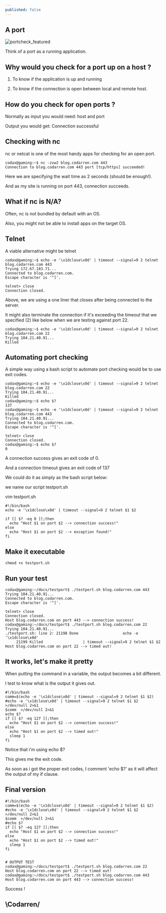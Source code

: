 ```yaml
---
published: false
---
```

## A port
![portcheck_featured](https://github.com/codarrenvelvindron/codarrenvelvindron.github.io/raw/master/images/port_check.png)

Think of a port as a running application.

## Why would you check for a port up on a host ?
1. To know if the application is up and running

2. To know if the connection is open between local and remote host.

## How do you check for open ports ?
Normally as input you would need:
host and port

Output you would get:
Connection successful

## Checking with nc
nc or netcat is one of the most handy apps for checking for an open port.

```
codax@gaming:~$ nc -zvw2 blog.codarren.com 443
Connection to blog.codarren.com 443 port [tcp/https] succeeded!
```
Here we are specifying the wait time as 2 seconds (should be enough!).

And as my site is running on port 443, connection succeeds.

## What if nc is N/A?
Often, nc is not bundled by default with an OS.

Also, you might not be able to install apps on the target OS.

## Telnet
A viable alternative might be telnet

```
codax@gaming:~$ echo -e '\x1dclose\x0d' | timeout --signal=9 2 telnet blog.codarren.com 443
Trying 172.67.183.71...
Connected to blog.codarren.com.
Escape character is '^]'.

telnet> close
Connection closed.
```
Above, we are using a one liner that closes after being connected to the server.

It might also terminate the connection if it's exceeding the timeout that we specified (2) like below when we are testing against port 22.

```
codax@gaming:~$ echo -e '\x1dclose\x0d' | timeout --signal=9 2 telnet blog.codarren.com 22
Trying 104.21.40.91...
Killed
```

## Automating port checking
A simple way using a bash script to automate port checking would be to use exit codes.

```
codax@gaming:~$ echo -e '\x1dclose\x0d' | timeout --signal=9 2 telnet blog.codarren.com 22
Trying 104.21.40.91...
Killed
codax@gaming:~$ echo $?
137
codax@gaming:~$ echo -e '\x1dclose\x0d' | timeout --signal=9 2 telnet blog.codarren.com 443
Trying 104.21.40.91...
Connected to blog.codarren.com.
Escape character is '^]'.

telnet> close
Connection closed.
codax@gaming:~$ echo $?
0
```
A connection success gives an exit code of 0.

And a connection timeout gives an exit code of 137

We could do it as simply as the bash script below:

we name our script testport.sh

vim testport.sh
```
#!/bin/bash
echo -e '\x1dclose\x0d' | timeout --signal=9 2 telnet $1 $2

if [[ $? -eq 0 ]];then
  echo "Host $1 on port $2 --> connection success!"
else
  echo "Host $1 on port $2 --> exception found!"
fi
```
## Make it executable
```
chmod +x testport.sh
```

## Run your test
```
codax@gaming:~/docs/testport$ ./testport.sh blog.codarren.com 443
Trying 104.21.40.91...
Connected to blog.codarren.com.
Escape character is '^]'.

telnet> close
Connection closed.
Host blog.codarren.com on port 443 --> connection success!
codax@gaming:~/docs/testport$ ./testport.sh blog.codarren.com 22
Trying 104.21.40.91...
./testport.sh: line 2: 21198 Done                    echo -e '\x1dclose\x0d'
     21199 Killed                  | timeout --signal=9 2 telnet $1 $2
Host blog.codarren.com on port 22 --> timed out!
```

## It works, let's make it pretty
When putting the command in a variable, the output becomes a bit different.

I test to know what is the output it gives out.
```
#!/bin/bash
comm=$(echo -e '\x1dclose\x0d' | timeout --signal=9 2 telnet $1 $2)
#echo -e '\x1dclose\x0d' | timeout --signal=9 2 telnet $1 $2 >/dev/null 2>&1
$comm  >/dev/null 2>&1
echo $?
if [[ $? -eq 127 ]];then
  echo "Host $1 on port $2 --> connection success!"
else
  echo "Host $1 on port $2 --> timed out!"
  sleep 1
fi
```

Notice that i'm using echo $?

This gives me the exit code.

As soon as i got the proper exit codes, I comment 'echo $?' as it will affect the output of my if clause.

## Final version
```
#!/bin/bash
comm=$(echo -e '\x1dclose\x0d' | timeout --signal=9 2 telnet $1 $2)
#echo -e '\x1dclose\x0d' | timeout --signal=9 2 telnet $1 $2 >/dev/null 2>&1
$comm  >/dev/null 2>&1
#echo $?
if [[ $? -eq 127 ]];then
  echo "Host $1 on port $2 --> connection success!"
else
  echo "Host $1 on port $2 --> timed out!"
  sleep 1
fi


# OUTPUT TEST
codax@gaming:~/docs/testport$ ./testport.sh blog.codarren.com 22
Host blog.codarren.com on port 22 --> timed out!
codax@gaming:~/docs/testport$ ./testport.sh blog.codarren.com 443
Host blog.codarren.com on port 443 --> connection success!
```
Success !

## \Codarren/